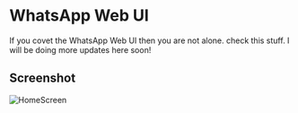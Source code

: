 # WhatsApp Web UI
If you covet the WhatsApp Web UI then you are not alone. check this stuff. I will be doing more updates here soon!
## Screenshot

![HomeScreen](https://github.com/JacksiroKe/WhatsAppWeb/blob/master/screenshots/screen1.JPG "WhatsApp Web")
